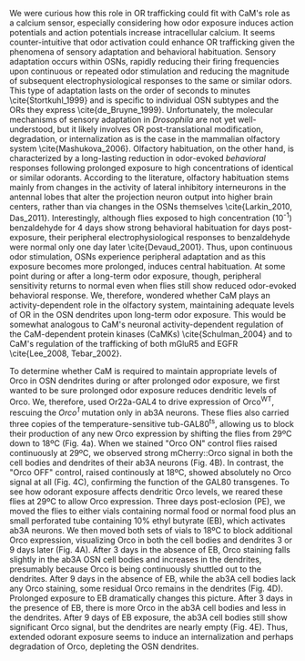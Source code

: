 We were curious how this role in OR trafficking could fit with CaM's role as a calcium sensor, especially considering how odor exposure induces action potentials and action potentials increase intracellular calcium.
It seems counter-intuitive that odor activation could enhance OR trafficking given the phenomena of sensory adaptation and behavioral habituation.
Sensory adaptation occurs within OSNs, rapidly reducing their firing frequencies upon continuous or repeated odor stimulation and reducing the magnitude of subsequent electrophysiological responses to the same or similar odors.
This type of adaptation lasts on the order of seconds to minutes \cite{Stortkuhl_1999} and is specific to individual OSN subtypes and the ORs they express \cite{de_Bruyne_1999}.
Unfortunately, the molecular mechanisms of sensory adaptation in _Drosophila_ are not yet well-understood, but it likely involves OR post-translational modification, degradation, or internalization as is the case in the mammalian olfactory system \cite{Mashukova_2006}.
Olfactory habituation, on the other hand, is characterized by a long-lasting reduction in odor-evoked _behavioral_ responses following prolonged exposure to high concentrations of identical or similar odorants. 
According to the literature, olfactory habituation stems mainly from changes in the activity of lateral inhibitory interneurons in the antennal lobes that alter the projection neuron output into higher brain centers, rather than via changes in the OSNs themselves \cite{Larkin_2010, Das_2011}.
Interestingly, although flies exposed to high concentration (10<sup>-1</sup>) benzaldehyde for 4 days show strong behavioral habituation for days post-exposure, their peripheral electrophysiological responses to benzaldehyde were normal only one day later \cite{Devaud_2001}.
Thus, upon continuous odor stimulation, OSNs experience peripheral adaptation and as this exposure becomes more prolonged, induces central habituation.
At some point during or after a long-term odor exposure, though, peripheral sensitivity returns to normal even when flies still show reduced odor-evoked behavioral response.
We, therefore, wondered whether CaM plays an activity-dependent role in the olfactory system, maintaining adequate levels of OR in the OSN dendrites upon long-term odor exposure.
This would be somewhat analogous to CaM's neuronal activity-dependent regulation of the CaM-dependent protein kinases (CaMKs) \cite{Schulman_2004} and to CaM's regulation of the trafficking of both mGluR5 and EGFR \cite{Lee_2008, Tebar_2002}.

To determine whether CaM is required to maintain appropriate levels of Orco in OSN dendrites during or after prolonged odor exposure, we first wanted to be sure prolonged odor exposure reduces dendritic levels of Orco.
We, therefore, used Or22a-GAL4 to drive expression of Orco<sup>WT</sup>, rescuing the _Orco<sup>1</sup>_ mutation only in ab3A neurons.
These flies also carried three copies of the temperature-sensitive tub-GAL80<sup>ts</sup>, allowing us to block their production of any new Orco expression by shifting the flies from 29ºC down to 18ºC (Fig. 4a).
When we stained "Orco ON" control flies raised continuously at 29ºC, we observed strong mCherry::Orco signal in both the cell bodies and dendrites of their ab3A neurons (Fig. 4B).
In contrast, the "Orco OFF" control, raised continously at 18ºC, showed absolutely no Orco signal at all (Fig. 4C), confirming the function of the GAL80 transgenes.
To see how odorant exposure affects dendritic Orco levels, we reared these flies at 29ºC to allow Orco expression.
Three days post-eclosion (PE), we moved the flies to either vials containing normal food or normal food plus an small perforated tube containing 10% ethyl butyrate (EB), which activates ab3A neurons.
We then moved both sets of vials to 18ºC to block additional Orco expression, visualizing Orco in both the cell bodies and dendrites 3 or 9 days later (Fig. 4A).
After 3 days in the absence of EB, Orco staining falls slightly in the ab3A OSN cell bodies and increases in the dendrites, presumably because Orco is being continuously shuttled out to the dendrites.
After 9 days in the absence of EB, while the ab3A cell bodies lack any Orco staining, some residual Orco remains in the dendrites (Fig. 4D).
Prolonged exposure to EB dramatically changes this picture.
After 3 days in the presence of EB, there is more Orco in the ab3A cell bodies and less in the dendrites.
After 9 days of EB exposure, the ab3A cell bodies still show significant Orco signal, but the dendrites are nearly empty (Fig. 4E).
Thus, extended odorant exposure seems to induce an internalization and perhaps degradation of Orco, depleting the OSN dendrites.